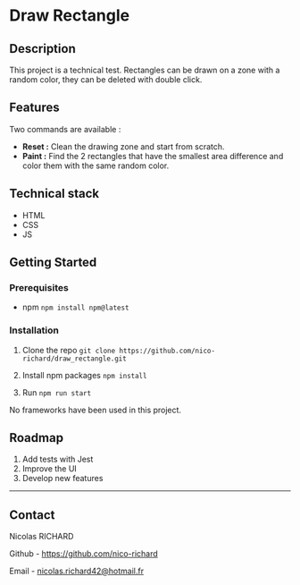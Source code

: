 
# Draw Rectangle

## Description

This project is a technical test.
Rectangles can be drawn on a zone with a random color, they can be deleted with double click.


## Features

Two commands are available :
- **Reset :** Clean the drawing zone and start from scratch.
- **Paint :** Find the 2 rectangles that have the smallest area difference and color them with the same random color.

## Technical stack

- HTML
- CSS
- JS

## Getting Started

### Prerequisites

- npm
`npm install npm@latest`

### Installation

1. Clone the repo
`git clone https://github.com/nico-richard/draw_rectangle.git`

2. Install npm packages
`npm install`

3. Run
`npm run start`

No frameworks have been used in this project.

## Roadmap

1. Add tests with Jest
2. Improve the UI
3. Develop new features

---

## Contact

Nicolas RICHARD

Github - https://github.com/nico-richard

Email - nicolas.richard42@hotmail.fr